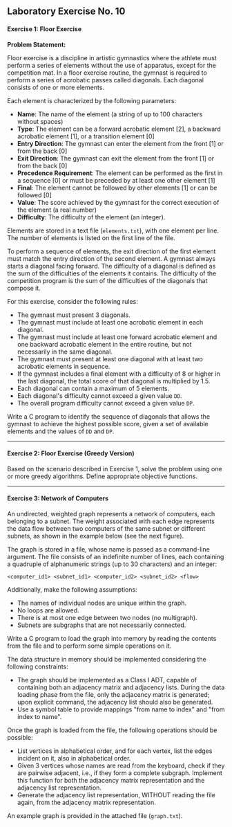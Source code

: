 ## Laboratory Exercise No. 10

#### Exercise 1: Floor Exercise

**Problem Statement:**

Floor exercise is a discipline in artistic gymnastics where the athlete must perform a series of elements without the use of apparatus, except for the competition mat. In a floor exercise routine, the gymnast is required to perform a series of acrobatic passes called diagonals. Each diagonal consists of one or more elements.

Each element is characterized by the following parameters:
- **Name**: The name of the element (a string of up to 100 characters without spaces)
- **Type**: The element can be a forward acrobatic element [2], a backward acrobatic element [1], or a transition element [0]
- **Entry Direction**: The gymnast can enter the element from the front [1] or from the back [0]
- **Exit Direction**: The gymnast can exit the element from the front [1] or from the back [0]
- **Precedence Requirement**: The element can be performed as the first in a sequence [0] or must be preceded by at least one other element [1]
- **Final**: The element cannot be followed by other elements [1] or can be followed [0]
- **Value**: The score achieved by the gymnast for the correct execution of the element (a real number)
- **Difficulty**: The difficulty of the element (an integer).

Elements are stored in a text file (`elements.txt`), with one element per line. The number of elements is listed on the first line of the file.

To perform a sequence of elements, the exit direction of the first element must match the entry direction of the second element. A gymnast always starts a diagonal facing forward. The difficulty of a diagonal is defined as the sum of the difficulties of the elements it contains. The difficulty of the competition program is the sum of the difficulties of the diagonals that compose it.

For this exercise, consider the following rules:
- The gymnast must present 3 diagonals.
- The gymnast must include at least one acrobatic element in each diagonal.
- The gymnast must include at least one forward acrobatic element and one backward acrobatic element in the entire routine, but not necessarily in the same diagonal.
- The gymnast must present at least one diagonal with at least two acrobatic elements in sequence.
- If the gymnast includes a final element with a difficulty of 8 or higher in the last diagonal, the total score of that diagonal is multiplied by 1.5.
- Each diagonal can contain a maximum of 5 elements.
- Each diagonal's difficulty cannot exceed a given value `DD`.
- The overall program difficulty cannot exceed a given value `DP`.

Write a C program to identify the sequence of diagonals that allows the gymnast to achieve the highest possible score, given a set of available elements and the values of `DD` and `DP`.

---

#### Exercise 2: Floor Exercise (Greedy Version)

Based on the scenario described in Exercise 1, solve the problem using one or more greedy algorithms. Define appropriate objective functions.

---

#### Exercise 3: Network of Computers

An undirected, weighted graph represents a network of computers, each belonging to a subnet. The weight associated with each edge represents the data flow between two computers of the same subnet or different subnets, as shown in the example below (see the next figure).

The graph is stored in a file, whose name is passed as a command-line argument. The file consists of an indefinite number of lines, each containing a quadruple of alphanumeric strings (up to 30 characters) and an integer:
```
<computer_id1> <subnet_id1> <computer_id2> <subnet_id2> <flow>
```

Additionally, make the following assumptions:
- The names of individual nodes are unique within the graph.
- No loops are allowed.
- There is at most one edge between two nodes (no multigraph).
- Subnets are subgraphs that are not necessarily connected.

Write a C program to load the graph into memory by reading the contents from the file and to perform some simple operations on it.

The data structure in memory should be implemented considering the following constraints:
- The graph should be implemented as a Class I ADT, capable of containing both an adjacency matrix and adjacency lists. During the data loading phase from the file, only the adjacency matrix is generated; upon explicit command, the adjacency list should also be generated.
- Use a symbol table to provide mappings "from name to index" and "from index to name".

Once the graph is loaded from the file, the following operations should be possible:
- List vertices in alphabetical order, and for each vertex, list the edges incident on it, also in alphabetical order.
- Given 3 vertices whose names are read from the keyboard, check if they are pairwise adjacent, i.e., if they form a complete subgraph. Implement this function for both the adjacency matrix representation and the adjacency list representation.
- Generate the adjacency list representation, WITHOUT reading the file again, from the adjacency matrix representation.

An example graph is provided in the attached file (`graph.txt`).